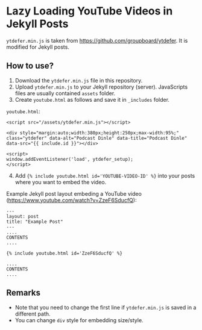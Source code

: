 # Lazy Loading YouTube Videos in Jekyll Posts

`ytdefer.min.js` is taken from https://github.com/groupboard/ytdefer. It is modified for Jekyll posts. 

## How to use?

1. Download the `ytdefer.min.js` file in this repository. 
2. Upload `ytdefer.min.js` to your Jekyll repository (server). JavaScripts files are usually contained `assets` folder.  
3. Create `youtube.html` as follows and save it in `_includes` folder. 

`youtube.html`:

```{html}
<script src="/assets/ytdefer.min.js"></script>

<div style="margin:auto;width:380px;height:250px;max-width:95%;" class="ytdefer" data-alt="Podcast Dinle" data-title="Podcast Dinle" data-src="{{ include.id }}"></div>

<script>
window.addEventListener('load', ytdefer_setup);
</script>
```

4. Add `{% include youtube.html id='YOUTUBE-VIDEO-ID' %}` into your posts where you want to embed the video. 

Example Jekyll post layout embeding a YouTube video (https://www.youtube.com/watch?v=ZzeF6SducfQ):

```
---
layout: post
title: "Example Post"
---
....
CONTENTS 
....

{% include youtube.html id='ZzeF6SducfQ' %}

....
CONTENTS 
....
```

## Remarks 
- Note that you need to change the first line if `ytdefer.min.js` is saved in a different path.
- You can change `div` style for embedding size/style.
